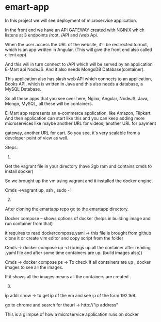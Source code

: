 # emart-app

In this project we will see deployment of microservice application.

In the front end we have an API GATEWAY created with NGINIX which listens at 3 endpoints /root, /API and /web Api.

When the user access the URL of the website, it'll be redirected to root, which is an app written in Angular. (This will give the front end also called client app)

And this will in turn connect to /API which will be served by an application E-Mart api NodeJS. And it also needs MongoDB Database(container).

This application also has slash web API which connects to an application, Books API, which is written in Java and this also needs a database, a MySQL Database.

So all these apps that you see over here, Nginx, Angular, NodeJS, Java, Mongo, MySQL, all these will be containers. 

E-Mart app represents an e-commerce application, like Amazon, Flipkart. And then application can start like this and you can keep adding more microservices like maybe another URL for videos, another URL for payment 

gateway, another URL for cart. So you see, it's very scalable from a developer point of view as well.

Steps:

1)

Get the vagrant file in your directory (have 2gb ram and contains cmds to install docker)

So we brought up the vm using vagrant and it installed the docker engine.

Cmds ->vagrant up, ssh , sudo -i


2)

After cloning the emartapp repo go to the emartapp directory.

Docker compose – shows options of docker (helps in building image and run container from that)

it requires to read  dockercompose.yaml -> this file is brought from github clone it or create vim editor and copy script from the folder

Cmds -> docker compose up -d (brings up all the container after reading .yaml file and after some time containers are up. (build images also))
 
Cmds -> docker compose ps -> To check if all containers are up , docker images  to see all the images.

If it shows all the images means all the containers are created .

3)

ip addr show -> to get ip of the vm and see ip of the form 192.168.

go to chrome and search for theurl -> http://"ip address"

This is a glimpse of how a microservice application runs on docker

